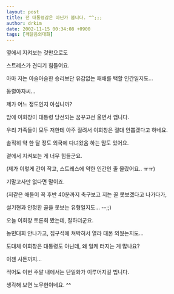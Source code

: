```yaml
---
layout: post
title: 전 대통령감은 아닌가 봅니다. ^^;;;
author: drkim
date: 2002-11-15 00:34:08 +0900
tags: [깨달음의대화]
---
```

옆에서 지켜보는 것만으로도
  
스트레스가 견디기 힘들어요.
  
아마 저는 아슬아슬한 승리보단 유감없는 패배를 택할 인간일지도...
  

  
동렬아자씨...
  
제가 어느 정도인지 아십니까?
  
밤에 이회창이 대통령 당선되는 꿈꾸고선 울면서 깹니다.
  
우리 가족들이 모두 저한테 아주 질려서 이회창은 절대 안뽑겠다고 하네요.
  

  
솔직히 약 한 달 정도 외국에 다녀왔음 하는 맘도 있어요.
  
곁에서 지켜보는 게 너무 힘들군요.
  
(제가 이렇게 간이 작고, 스트레스에 약한 인간인 줄 몰랐어요.. ㅠㅠ)
  
기말고사만 없다면 말이죠.
  
(저같은 애들이 꼭 후반 40분까지 축구보고 지는 꼴 못보겠다고 나가다가,
  
설기현과 안정환 골을 못보는 유형일지도... --;;)
  

  
오늘 이회창 토론회 봤는데, 잘하더군요.
  
농민대회 안나가고, 집구석에 쳐박혀서 열라 대본 외웠는지도...
  

  
도대체 이회창은 대통령도 아닌데, 왜 일케 터지는 게 많나요?
  
이젠 사돈까지...
  
적어도 이번 주말 내에서는 단일화가 이루어지길 빕니다.
  

  

  
생각해 보면 노무현이네요. ^^